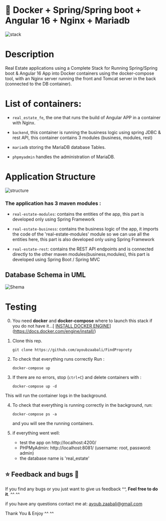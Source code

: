 # 🐳 Docker + Spring/Spring boot +  Angular 16 + Nginx + Mariadb 

![stack](https://github.com/ayoubzaabali/FindProprety/assets/78790570/58187b1b-616a-429e-b04c-38f01717a6ee)



# Description 

Real Estate applications using a Complete Stack for Running Spring/Spring boot & Angular 16 App into Docker containers using the docker-compose tool, with an Nginx server running the front and Tomcat server in the back (connected to the DB container).


# List of  containers:

- `real_estate_fe`, the one that runs the build of Angular APP in a container with Nginx.
  
- `backend`, this container is running the business logic using spring JDBC  & rest API, this container contains 3 modules (business, modules, rest)
  
- `mariadb` storing the MariaDB database Tables.
  
- `phpmyadmin` handles the administration of MariaDB.

# Application Structure

![structure](https://github.com/ayoubzaabali/FindProprety/assets/78790570/8cc57bdf-63ff-48c4-87fd-506e2da57b06)

### The application has 3 maven modules :

- `real-estate-modules`: contains the entities of the app, this part is developed only using Spring Framework
  
- `real-estate-business`: contains the business logic of the app, it imports the code of the 'real-estate-modules' module so we can use all the entities here, this part is also developed only using Spring Framework
  
- `real-estate-rest`: contains the REST API endpoints and is connected directly to the other maven modules(business,modules), this part is developed using Spring Boot / Spring MVC


## Database Schema in UML
  ![Shema](https://github.com/ayoubzaabali/FindProprety/assets/78790570/28e96fcf-8994-4226-a52f-2ad568d80594)


# Testing

0. You need **docker** and **docker-compose** where to launch this stack if you do not have it...[ [INSTALL DOCKER ENGINE](https://docs.docker.com/engine/install/)](https://docs.docker.com/engine/install/)

1. Clone this rep.
   ```
   git clone https://github.com/ayoubzaabali/FindProprety
   ```

2. To check that everything runs correctly Run :
   ```
   docker-compose up
   ```  

3. If there are no errors, stop (`ctrl+C`) and delete containers with :
   ```
   docker-compose up -d
   ```  
  This will run the container logs in the background.
   

4. To check that everything is running correctly in the background, run:
   ```
   docker-compose ps -a
   ```
   and you will see the running containers.
   
5. if everything went well:
   - test the app on http://localhost:4200/
   - PHPMyAdmin: http://localhost:8081/ (username: root, password: admin)
   - the database name is 'real_estate'






## ⭐ Feedback and bugs 🐞

If you find any bugs or you just want to give us feedback ^^, **Feel free to do it**. ^^ ^^

if you have any questions contact me at: ayoub.zaabali@gmail.com


Thank You & Enjoy ^^ ^^


